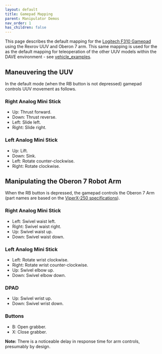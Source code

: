 ```yaml
---
layout: default
title: Gamepad Mapping
parent: Manipulator Demos
nav_order: 1
has_children: false
---
```


This page describes the default mapping for the [Logitech F310 Gamepad](https://www.logitech.com/assets/35017/gamepad-f310-gsw.pdf) using the Rexrov UUV and Oberon 7 arm.  This same mapping is used for the as the default mapping for teleoperation of the other UUV models within the DAVE environment - see [vehicle_examples](/dave.doc/contents/dave_models/vehicle_examples).

## Maneuvering the UUV
In the default mode (when the RB button is not depressed) gamepad controls UUV movement as follows.

### Right Analog Mini Stick
* Up: Thrust forward.
* Down: Thrust reverse.
* Left: Slide left.
* Right: Slide right.

### Left Analog Mini Stick
* Up: Lift.
* Down: Sink.
* Left: Rotate counter-clockwise.
* Right: Rotate clockwise.

## Manipulating the Oberon 7 Robot Arm
When the RB button is depressed, the gamepad controls the Oberon 7 Arm (part names are based on the [ViperX-250 specifications](http://support.interbotix.com/html/specifications/vx250.html)).

### Right Analog Mini Stick
* Left: Swivel waist left.
* Right: Swivel waist right.
* Up: Swivel waist up.
* Down: Swivel waist down.

### Left Analog Mini Stick
* Left: Rotate wrist clockwise.
* Right: Rotate wrist counter-clockwise.
* Up: Swivel elbow up.
* Down: Swivel elbow down.

### DPAD
* Up: Swivel wrist up.
* Down: Swivel wrist down.

### Buttons
* B: Open grabber.
* X: Close grabber.

**Note:** There is a noticeable delay in response time for arm controls, presumably by design.
